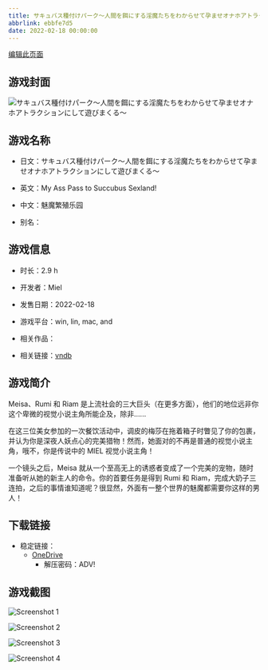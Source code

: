```yaml
---
title: サキュバス種付けパーク～人間を餌にする淫魔たちをわからせて孕ませオナホアトラクションにして遊びまくる～
abbrlink: ebbfe7d5
date: 2022-02-18 00:00:00
---
```

[编辑此页面](https://github.com/ACG-3/ADV3-source/blob/main/source/_posts/games/%E3%82%B5%E3%82%AD%E3%83%A5%E3%83%90%E3%82%B9%E7%A8%AE%E4%BB%98%E3%81%91%E3%83%91%E3%83%BC%E3%82%AF%EF%BD%9E%E4%BA%BA%E9%96%93%E3%82%92%E9%A4%8C%E3%81%AB%E3%81%99%E3%82%8B%E6%B7%AB%E9%AD%94%E3%81%9F%E3%81%A1%E3%82%92%E3%82%8F%E3%81%8B%E3%82%89%E3%81%9B%E3%81%A6%E5%AD%95%E3%81%BE%E3%81%9B%E3%82%AA%E3%83%8A%E3%83%9B%E3%82%A2%E3%83%88%E3%83%A9%E3%82%AF%E3%82%B7%E3%83%A7%E3%83%B3%E3%81%AB%E3%81%97%E3%81%A6%E9%81%8A%E3%81%B3%E3%81%BE%E3%81%8F%E3%82%8B%EF%BD%9E.md)

## 游戏封面

![サキュバス種付けパーク～人間を餌にする淫魔たちをわからせて孕ませオナホアトラクションにして遊びまくる～](https://pan.timero.xyz/d/onedrive/img_lib_001/%E3%82%B5%E3%82%AD%E3%83%A5%E3%83%90%E3%82%B9%E7%A8%AE%E4%BB%98%E3%81%91%E3%83%91%E3%83%BC%E3%82%AF%EF%BD%9E%E4%BA%BA%E9%96%93%E3%82%92%E9%A4%8C%E3%81%AB%E3%81%99%E3%82%8B%E6%B7%AB%E9%AD%94%E3%81%9F%E3%81%A1%E3%82%92%E3%82%8F%E3%81%8B%E3%82%89%E3%81%9B%E3%81%A6%E5%AD%95%E3%81%BE%E3%81%9B%E3%82%AA%E3%83%8A%E3%83%9B%E3%82%A2%E3%83%88%E3%83%A9%E3%82%AF%E3%82%B7%E3%83%A7%E3%83%B3%E3%81%AB%E3%81%97%E3%81%A6%E9%81%8A%E3%81%B3%E3%81%BE%E3%81%8F%E3%82%8B%EF%BD%9E_cover.avif)


## 游戏名称

- 日文：サキュバス種付けパーク～人間を餌にする淫魔たちをわからせて孕ませオナホアトラクションにして遊びまくる～
- 英文：My Ass Pass to Succubus Sexland!
- 中文：魅魔繁殖乐园

- 别名：


## 游戏信息

- 时长：2.9 h
- 开发者：Miel
- 发售日期：2022-02-18
- 游戏平台：win, lin, mac, and
- 相关作品：

- 相关链接：[vndb](https://vndb.org/v33844)


## 游戏简介

Meisa、Rumi 和 Riam 是上流社会的三大巨头（在更多方面），他们的地位远非你这个卑微的视觉小说主角所能企及，除非......

在这三位美女参加的一次餐饮活动中，调皮的梅莎在拖着箱子时瞥见了你的包裹，并认为你是深夜人妖点心的完美猎物！然而，她面对的不再是普通的视觉小说主角，哦不，你是传说中的 MIEL 视觉小说主角！

一个镜头之后，Meisa 就从一个至高无上的诱惑者变成了一个完美的宠物，随时准备听从她的新主人的命令。你的首要任务是得到 Rumi 和 Riam，完成大奶子三连拍，之后的事情谁知道呢？很显然，外面有一整个世界的魅魔都需要你这样的男人！




## 下载链接

- 稳定链接：
    - [OneDrive](https://pan.timero.xyz/onedrive/adv_lib_001/%E3%82%B5%E3%82%AD%E3%83%A5%E3%83%90%E3%82%B9%E7%A8%AE%E4%BB%98%E3%81%91%E3%83%91%E3%83%BC%E3%82%AF%EF%BD%9E%E4%BA%BA%E9%96%93%E3%82%92%E9%A4%8C%E3%81%AB%E3%81%99%E3%82%8B%E6%B7%AB%E9%AD%94%E3%81%9F%E3%81%A1%E3%82%92%E3%82%8F%E3%81%8B%E3%82%89%E3%81%9B%E3%81%A6%E5%AD%95%E3%81%BE%E3%81%9B%E3%82%AA%E3%83%8A%E3%83%9B%E3%82%A2%E3%83%88%E3%83%A9%E3%82%AF%E3%82%B7%E3%83%A7%E3%83%B3%E3%81%AB%E3%81%97%E3%81%A6%E9%81%8A%E3%81%B3%E3%81%BE%E3%81%8F%E3%82%8B%EF%BD%9E)
        - 解压密码：ADV!



## 游戏截图


![Screenshot 1](https://pan.timero.xyz/d/onedrive/img_lib_001/%E3%82%B5%E3%82%AD%E3%83%A5%E3%83%90%E3%82%B9%E7%A8%AE%E4%BB%98%E3%81%91%E3%83%91%E3%83%BC%E3%82%AF%EF%BD%9E%E4%BA%BA%E9%96%93%E3%82%92%E9%A4%8C%E3%81%AB%E3%81%99%E3%82%8B%E6%B7%AB%E9%AD%94%E3%81%9F%E3%81%A1%E3%82%92%E3%82%8F%E3%81%8B%E3%82%89%E3%81%9B%E3%81%A6%E5%AD%95%E3%81%BE%E3%81%9B%E3%82%AA%E3%83%8A%E3%83%9B%E3%82%A2%E3%83%88%E3%83%A9%E3%82%AF%E3%82%B7%E3%83%A7%E3%83%B3%E3%81%AB%E3%81%97%E3%81%A6%E9%81%8A%E3%81%B3%E3%81%BE%E3%81%8F%E3%82%8B%EF%BD%9E_Screenshot_1.avif)

![Screenshot 2](https://pan.timero.xyz/d/onedrive/img_lib_001/%E3%82%B5%E3%82%AD%E3%83%A5%E3%83%90%E3%82%B9%E7%A8%AE%E4%BB%98%E3%81%91%E3%83%91%E3%83%BC%E3%82%AF%EF%BD%9E%E4%BA%BA%E9%96%93%E3%82%92%E9%A4%8C%E3%81%AB%E3%81%99%E3%82%8B%E6%B7%AB%E9%AD%94%E3%81%9F%E3%81%A1%E3%82%92%E3%82%8F%E3%81%8B%E3%82%89%E3%81%9B%E3%81%A6%E5%AD%95%E3%81%BE%E3%81%9B%E3%82%AA%E3%83%8A%E3%83%9B%E3%82%A2%E3%83%88%E3%83%A9%E3%82%AF%E3%82%B7%E3%83%A7%E3%83%B3%E3%81%AB%E3%81%97%E3%81%A6%E9%81%8A%E3%81%B3%E3%81%BE%E3%81%8F%E3%82%8B%EF%BD%9E_Screenshot_2.avif)

![Screenshot 3](https://pan.timero.xyz/d/onedrive/img_lib_001/%E3%82%B5%E3%82%AD%E3%83%A5%E3%83%90%E3%82%B9%E7%A8%AE%E4%BB%98%E3%81%91%E3%83%91%E3%83%BC%E3%82%AF%EF%BD%9E%E4%BA%BA%E9%96%93%E3%82%92%E9%A4%8C%E3%81%AB%E3%81%99%E3%82%8B%E6%B7%AB%E9%AD%94%E3%81%9F%E3%81%A1%E3%82%92%E3%82%8F%E3%81%8B%E3%82%89%E3%81%9B%E3%81%A6%E5%AD%95%E3%81%BE%E3%81%9B%E3%82%AA%E3%83%8A%E3%83%9B%E3%82%A2%E3%83%88%E3%83%A9%E3%82%AF%E3%82%B7%E3%83%A7%E3%83%B3%E3%81%AB%E3%81%97%E3%81%A6%E9%81%8A%E3%81%B3%E3%81%BE%E3%81%8F%E3%82%8B%EF%BD%9E_Screenshot_3.avif)

![Screenshot 4](https://pan.timero.xyz/d/onedrive/img_lib_001/%E3%82%B5%E3%82%AD%E3%83%A5%E3%83%90%E3%82%B9%E7%A8%AE%E4%BB%98%E3%81%91%E3%83%91%E3%83%BC%E3%82%AF%EF%BD%9E%E4%BA%BA%E9%96%93%E3%82%92%E9%A4%8C%E3%81%AB%E3%81%99%E3%82%8B%E6%B7%AB%E9%AD%94%E3%81%9F%E3%81%A1%E3%82%92%E3%82%8F%E3%81%8B%E3%82%89%E3%81%9B%E3%81%A6%E5%AD%95%E3%81%BE%E3%81%9B%E3%82%AA%E3%83%8A%E3%83%9B%E3%82%A2%E3%83%88%E3%83%A9%E3%82%AF%E3%82%B7%E3%83%A7%E3%83%B3%E3%81%AB%E3%81%97%E3%81%A6%E9%81%8A%E3%81%B3%E3%81%BE%E3%81%8F%E3%82%8B%EF%BD%9E_Screenshot_4.avif)

